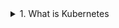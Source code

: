 <details>
<summary>1. What is Kubernetes</summary> 

#
Kubernetes is a portable, extensible, open-source platform for managing containerized workloads that facilitates both declarative configuration and automation. Kubernetes has a large, rapidly growing ecosystem. Additionally, Kubernetes offers highly available services, support, and tools.
</details>
